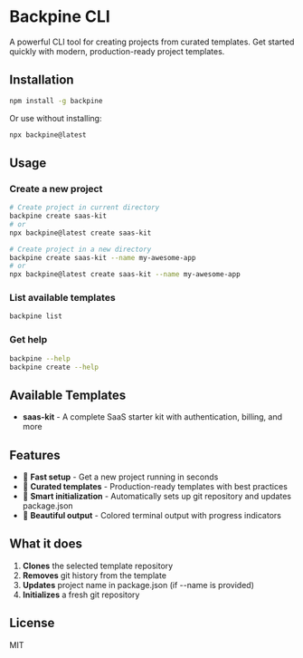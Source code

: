 # Backpine CLI

A powerful CLI tool for creating projects from curated templates. Get started quickly with modern, production-ready project templates.

## Installation

```bash
npm install -g backpine
```

Or use without installing:

```bash
npx backpine@latest
```

## Usage

### Create a new project

```bash
# Create project in current directory
backpine create saas-kit
# or
npx backpine@latest create saas-kit

# Create project in a new directory
backpine create saas-kit --name my-awesome-app
# or
npx backpine@latest create saas-kit --name my-awesome-app
```

### List available templates

```bash
backpine list
```

### Get help

```bash
backpine --help
backpine create --help
```

## Available Templates

- **saas-kit** - A complete SaaS starter kit with authentication, billing, and more

## Features

- 🚀 **Fast setup** - Get a new project running in seconds
- 🎯 **Curated templates** - Production-ready templates with best practices
- 🔧 **Smart initialization** - Automatically sets up git repository and updates package.json
- 🎨 **Beautiful output** - Colored terminal output with progress indicators

## What it does

1. **Clones** the selected template repository
2. **Removes** git history from the template
3. **Updates** project name in package.json (if --name is provided)
4. **Initializes** a fresh git repository

## License

MIT